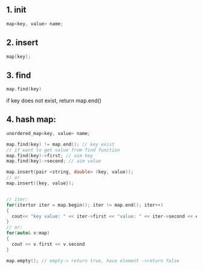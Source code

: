 ## 1. init
```cpp
map<key, value> name;
```
## 2.  insert
```cpp
map[key];
```

## 3. find
```cpp
map.find(key)
```
if key does not exist, return map.end()

## 4. hash map:

```cpp
unordered_map<key, value> name;

map.find(key) != map.end(); // key exist
// if want to get value from find function
map.find(key)->first; // aim key
map.find(key)->second; // aim value

map.insert(pair <string, double> (key, value));
// or
map.insert({key, value});


// iter:
for(itertor iter = map.begin(); iter != map.end(); iter++)
{ 
  cout<< "key value: " << iter->first << "value: " << iter->second << endl;
}
// or:
for(auto& v:map)
{
  cout << v.first << v.second
}

map.empty(); // empty-> return true, have element ->return false



```
